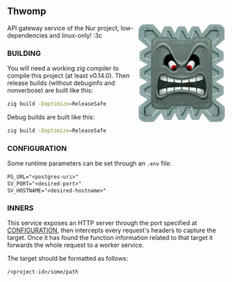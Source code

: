 ## Thwomp

<img src="./docs/media/thwomp.webp" alt="super mario thwomp"
align="right" width="200" />

API gateway service of the Nur project, low-dependencies and
linux-only! :3c

### BUILDING

You will need a working zig compiler to compile this project (at least
v0.14.0). Then release builds (without debuginfo and nonverbose) are
built like this:

```sh
zig build -Doptimize=ReleaseSafe
```

Debug builds are built like this:

```sh
zig build -Doptimize=ReleaseSafe
```

### CONFIGURATION

Some runtime parameters can be set through an `.env` file:

```
PG_URL="<postgres-uri>"
SV_PORT="<desired-port>"
SV_HOSTNAME="<desired-hostname>"
```

### INNERS

This service exposes an HTTP server through the port specified at
[CONFIGURATION](#configuration), then intercepts every request's
headers to capture the target. Once it has found the function
information related to that target it forwards the whole request to a
worker service.

The target should be formatted as follows:

```
/<project-id>/some/path
```


